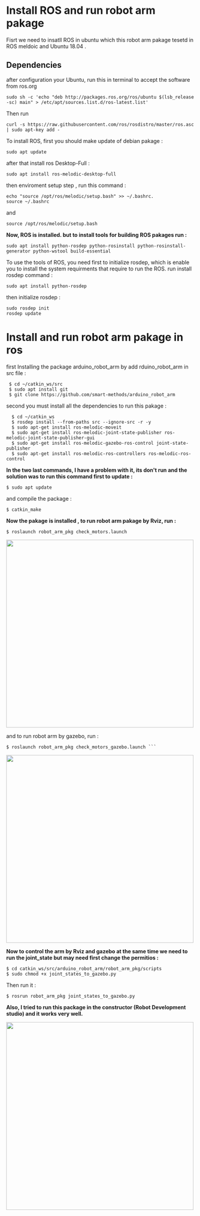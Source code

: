 # Install ROS and run robot arm pakage
Fisrt we need to insatll ROS in ubuntu which this robot arm pakage tesetd in ROS meldoic and Ubuntu 18.04 .  
## Dependencies
 after configuration your Ubuntu, run this in terminal to accept the software from ros.org   

```
sudo sh -c 'echo "deb http://packages.ros.org/ros/ubuntu $(lsb_release -sc) main" > /etc/apt/sources.list.d/ros-latest.list'
```    

Then run   

```
curl -s https://raw.githubusercontent.com/ros/rosdistro/master/ros.asc | sudo apt-key add -
```

To install ROS, first you should make update of debian pakage :     

```
sudo apt update
``` 

after that install ros Desktop-Full :  


``` 
sudo apt install ros-melodic-desktop-full
``` 


then enviroment setup step , run this command :

```
echo "source /opt/ros/melodic/setup.bash" >> ~/.bashrc. 
source ~/.bashrc
```
and   

```
source /opt/ros/melodic/setup.bash
``` 

**Now, ROS is installed. but to install tools for building ROS pakages run :**

``` 
sudo apt install python-rosdep python-rosinstall python-rosinstall-generator python-wstool build-essential
```

To use the tools of ROS, you need first to initialize rosdep, which is enable you to install the system requirments that require to run the ROS. 
run install rosdep command   :  

``` 
sudo apt install python-rosdep
``` 

then initialize rosdep  :  
```
sudo rosdep init
rosdep update
```

# Install and run robot arm pakage in ros

first Installing the package arduino_robot_arm by add rduino_robot_arm in src file :  
```
 $ cd ~/catkin_ws/src
 $ sudo apt install git
 $ git clone https://github.com/smart-methods/arduino_robot_arm 
```
second you must install all the dependencies to run this pakage :
	
  ```
    $ cd ~/catkin_ws
	$ rosdep install --from-paths src --ignore-src -r -y
	$ sudo apt-get install ros-melodic-moveit
	$ sudo apt-get install ros-melodic-joint-state-publisher ros-melodic-joint-state-publisher-gui
	$ sudo apt-get install ros-melodic-gazebo-ros-control joint-state-publisher
	$ sudo apt-get install ros-melodic-ros-controllers ros-melodic-ros-control
   ```
   
   **In the two last commands, I have a problem with it, its don't run and the solution was to run this command first to update :**
   
   ```
   $ sudo apt update
   ``` 
   
   and compile the package :
  
   ``` 
   $ catkin_make
   ``` 
   
  **Now the pakage is installed , to run robot arm pakage by Rviz, run :**
   
   ```
   $ roslaunch robot_arm_pkg check_motors.launch
   ```
 <image src = "https://github.com/betoolhamad/Install-and-run-robot-arm-in-ros/blob/main/Rviz.gif" width="500" />
  
   
   and to run robot arm by gazebo, run :
   
    $ roslaunch robot_arm_pkg check_motors_gazebo.launch ``` 
     
  
   
    
    
<image src = "https://github.com/betoolhamad/Install-and-run-robot-arm-in-ros/blob/main/gazebo-arm.gif" width="500" />


  
   **Now to control the arm by Rviz and gazebo at the same time we need to run the joint_state but may need first change the permitios :**
  
   ```
   $ cd catkin_ws/src/arduino_robot_arm/robot_arm_pkg/scripts
   $ sudo chmod +x joint_states_to_gazebo.py
   ```
   
   Then run it :
   
   ```
   $ rosrun robot_arm_pkg joint_states_to_gazebo.py
   ``` 
   
  **Also, I tried to run this package in the constructor (Robot Development studio) and it works very well.**
  
  <image src = "https://github.com/betoolhamad/Install-and-run-robot-arm-in-ros/blob/main/RDS.gif" width="500" />








